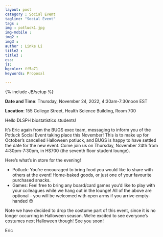 ```yaml
---
layout: post
category : Social Event
tagline: "Social Event"
tags :
img : potluck1.jpg
img-mobile : 
img2 : 
img3 : 
author : Linke Li
title2 : 
title3 : 
css: 
js: 
bgcolor: ff5a71
keywords: Proposal

---
```


{% include JB/setup %}



**Date and Time**:  Thursday, November 24, 2022, 4:30am-7:30noon EST

**Location**: 155 College Street, Health Science Building, Room 700





<!--more-->

Hello DLSPH biostatistics students!

It’s Eric again from the BUGS exec team, messaging to inform you of the Potluck Social Event taking place this November! This is to make up for October’s cancelled Halloween potluck, and BUGS is happy to have settled the date for the new event. Come join us on Thursday, November 24th from 4:30pm-7:30pm, in HS700 (the seventh floor student lounge).

Here’s what’s in store for the evening! 
* Potluck: You’re encouraged to bring food you would like to share with others at the event! Home-baked goods, or just one of your favourite purchased snacks.
* Games: Feel free to bring any board/card games you’d like to play with your colleagues while we hang out in the lounge!
All of the above are optional – you will be welcomed with open arms if you arrive empty-handed 😊

Note we have decided to drop the costume part of this event, since it is no longer occurring in Halloween season. We’re excited to see everyone’s costumes next Halloween though! 
See you soon! 

Eric

